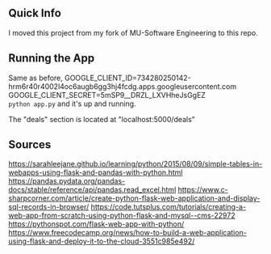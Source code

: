 ## Quick Info
I moved this project from my fork of MU-Software Engineering to this repo.

## Running the App
Same as before,
GOOGLE_CLIENT_ID=734280250142-hrm6r40r4002l4oc6augb6gg3hj4fcdg.apps.googleusercontent.com  
GOOGLE_CLIENT_SECRET=5mSP9__DRZL_LXVHheJsGgEZ  
`python app.py`
and it's up and running.

The "deals" section is located at "localhost:5000/deals"

## Sources
https://sarahleejane.github.io/learning/python/2015/08/09/simple-tables-in-webapps-using-flask-and-pandas-with-python.html
https://pandas.pydata.org/pandas-docs/stable/reference/api/pandas.read_excel.html
https://www.c-sharpcorner.com/article/create-python-flask-web-application-and-display-sql-records-in-browser/
https://code.tutsplus.com/tutorials/creating-a-web-app-from-scratch-using-python-flask-and-mysql--cms-22972
https://pythonspot.com/flask-web-app-with-python/
https://www.freecodecamp.org/news/how-to-build-a-web-application-using-flask-and-deploy-it-to-the-cloud-3551c985e492/
